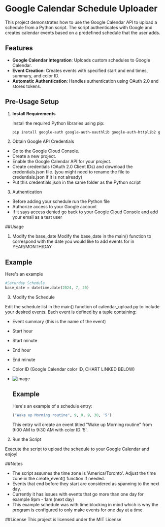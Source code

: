 # Google Calendar Schedule Uploader

This project demonstrates how to use the Google Calendar API to upload a schedule from a Python script. The script authenticates with Google and creates calendar events based on a predefined schedule that the user adds.

## Features

- **Google Calendar Integration**: Uploads custom schedules to Google Calendar.
- **Event Creation**: Creates events with specified start and end times, summary, and color ID.
- **Automatic Authentication**: Handles authentication using OAuth 2.0 and stores tokens.


## Pre-Usage Setup

1. **Install Requirements**

   Install the required Python libraries using pip:

   ```bash
   pip install google-auth google-auth-oauthlib google-auth-httplib2 google-api-python-client
   ```

2. Obtain Google API Credentials

- Go to the Google Cloud Console.
- Create a new project.
- Enable the Google Calendar API for your project.
- Create credentials (OAuth 2.0 Client IDs) and download the credentials.json file. (you might need to rename the file to credentials.json if it is not already)
- Put this credentials.json in the same folder as the Python script

3. Authentication
- Before adding your schedule run the Python file
- Authorize access to your Google account
- If it says access denied go back to your Google Cloud Console and add your email as a test user

##Usage

1. Modify the base_date
Modify the base_date in the main() function to correspond with the date you would like to add events for in YEAR/MONTH/DAY
## Example
Here's an example
```python
#Saturday Schedule
base_date = datetime.date(2024, 7, 20)
```

3. Modify the Schedule

  

  Edit the schedule list in the main() function of calendar_upload.py to include your desired events. Each event is defined by a tuple containing:

- Event summary (this is the name of the event)
- Start hour
- Start minute
- End hour
- End minute
- Color ID (Google Calendar color ID, CHART LINKED BELOW)
- ![image](https://github.com/user-attachments/assets/5db1c5bd-8b2c-4d83-a71b-b3cb30995b05)

  ## Example
  Here's an example of a schedule entry:
  ```python
  ("Wake up Morning routine", 9, 0, 9, 30, '5')
  ```
  This entry will create an event titled "Wake up Morning routine" from 9:00 AM to 9:30 AM with color ID '5'.

2. Run the Script

Execute the script to upload the schedule to your Google Calendar and enjoy!

##Notes
- The script assumes the time zone is 'America/Toronto'. Adjust the time zone in the create_event() function if needed.
- Events that end before they start are considered as spanning to the next day.
- Currently it has issues with events that go more than one day for example 9pm - 1am (next day)
- This example schedule was with time blocking in mind which is why the program is configured to only make events for one day at a time

##License
This project is licensed under the MIT License




